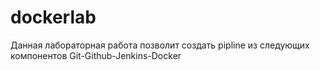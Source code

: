 # dockerlab
Данная лабораторная работа  позволит  создать  pipline из следующих компонентов
Git-Github-Jenkins-Docker

